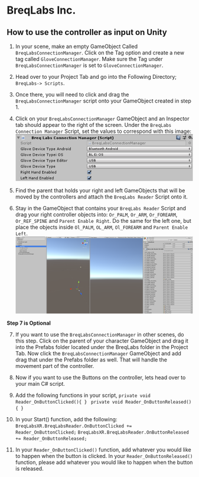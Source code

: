 # BreqLabs Inc.
## How to use the controller as input on Unity

1) In your scene, make an empty GameObject Called 
`BreqLabsConnectionManager`. Click on the Tag option and create a new 
tag called `GloveConnectionManager`. Make sure the Tag under 
`BreqLabsConnectionManager` is set to `GloveConnectionManager`.

2) Head over to your Project Tab and go into the Following Directory; 
`BreqLabs-> Scripts`.

3) Once there, you will need to click and drag the 
`BreqLabsConnectionManager` script onto your GameObject created in step 1.

4) Click on your `BreqLabsConnectionManager` GameObject and an Inspector 
tab should appear to the right of the screen. Under the `BreqLabs 
Connection Manager` Script, set the values to correspond with this 
image: ![Click to Enlarge](https://raw.githubusercontent.com/Kamran14/BreqLabs/master/img/1.png?token=ATd3m87R4xVoifEGj9kCqQEBQRYtHQKuks5bW2eOwA%3D%3D)

5) Find the parent that holds your right and left GameObjects that will be moved by the controllers and attach the `BreqLabs Reader` Script onto it.

6) Stay in the GameObject that contains your `BreqLabs Reader` Script and drag your right controller objects into: `Or_PALM`, `Or_ARM`, `Or_FOREARM`, `Or_REF_SPINE` and `Parent Enable Right`. Do the same for the left one, but place the objects inside `Ol_PALM`, `OL_ARM`, `Ol_FOREARM` and `Parent Enable Left`. ![Click to Enlarge](https://raw.githubusercontent.com/Kamran14/BreqLabs/master/img/2.png?token=ATd3m3bAwA6qqWP6eQMTAI17AIK-UoX6ks5bW2ehwA%3D%3D)

**Step 7 is Optional**

7) If you want to use the `BreqLabsConnectionManager` in other scenes, do this step. Click on the parent of your character GameObject and drag it into the Prefabs folder located under the BreqLabs folder in the Project Tab. Now click the `BreqLabsConnectionManager` GameObject and add drag that under the Prefabs folder as well. That will handle the movement part of the controller.

8) Now if you want to use the Buttons on the controller, lets head over to your main C# script.

9) Add the following functions in your script,
`private void Reader_OnButtonClicked(){
}
`
`private void Reader_OnButtonReleased(){
}`


10) In your Start() function, add the following:
`BreqLabsXR.BreqLabsReader.OnButtonClicked += Reader_OnButtonClicked;`
`BreqLabsXR.BreqLabsReader.OnButtonReleased += Reader_OnButtonReleased;`

11) In your `Reader_OnButtonClicked()` function, add whatever you would like to happen when the button is clicked. In your `Reader_OnButtonReleased()` function, please add whatever you would like to happen when the button is released.

